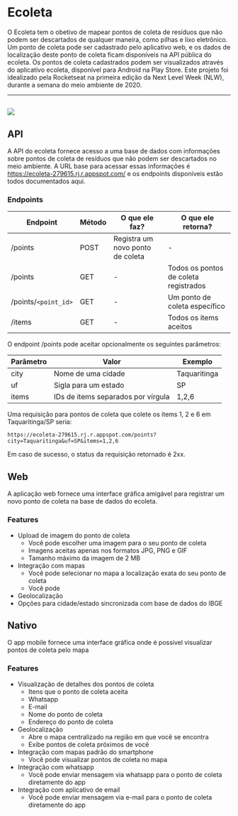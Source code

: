 # Ecoleta

O Ecoleta tem o obetivo de mapear pontos de coleta de resíduos que não podem ser descartados de qualquer maneira, como pilhas e lixo eletrônico.
Um ponto de coleta pode ser cadastrado pelo aplicativo web, e os dados de localização deste ponto de coleta ficam disponíveis na API pública do ecoleta.
Os pontos de coleta cadastrados podem ser visualizados através do aplicativo ecoleta, disponível para Android na Play Store.
Este projeto foi idealizado pela Rocketseat na primeira edição da Next Level Week (NLW), durante a semana do meio ambiente de 2020.

---
![](https://imgur.com/WvKt6CG.gif)
---

## API

A API do ecoleta fornece acesso a uma base de dados com informações sobre pontos de coleta de resíduos que não podem ser descartados no meio ambiente.
A URL base para acessar essas informações é https://ecoleta-279615.rj.r.appspot.com/ e os endpoints disponíveis estão todos documentados aqui.

### Endpoints

| Endpoint             | Método | O que ele faz?                   | O que ele retorna?                    |
| -------------------- | ------ | -------------------------------- | ------------------------------------- |
| /points              | POST   | Registra um novo ponto de coleta | -                                     |
| /points              | GET    | -                                | Todos os pontos de coleta registrados |
| /points/`<point_id>` | GET    | -                                | Um ponto de coleta específico         |
| /items               | GET    | -                                | Todos os items aceitos                |

O endpoint /points pode aceitar opcionalmente os seguintes parâmetros:

| Parâmetro | Valor                              | Exemplo      |
| --------- | ---------------------------------- | ------------ |
| city      | Nome de uma cidade                 | Taquaritinga |
| uf        | Sigla para um estado               | SP           |
| items     | IDs de items separados por vírgula | 1,2,6        |

Uma requisição para pontos de coleta que colete os items 1, 2 e 6 em Taquaritinga/SP seria:

```
https://ecoleta-279615.rj.r.appspot.com/points?city=Taquaritinga&uf=SP&items=1,2,6
```

Em caso de sucesso, o status da requisição retornado é 2xx.


## Web

A aplicação web fornece uma interface gráfica amigável para registrar um novo ponto de coleta na base de dados do ecoleta.

### Features

- Upload de imagem do ponto de coleta
  - Você pode escolher uma imagem para o seu ponto de coleta
  - Imagens aceitas apenas nos formatos JPG, PNG e GIF
  - Tamanho máximo da imagem de 2 MB
- Integração com mapas
  - Você pode selecionar no mapa a localização exata do seu ponto de coleta
  - Você pode 
- Geolocalização
- Opções para cidade/estado sincronizada com base de dados do IBGE

## Nativo

O app mobile fornece uma interface gráfica onde é possível visualizar pontos de coleta pelo mapa

### Features

- Visualização de detalhes dos pontos de coleta
  - Itens que o ponto de coleta aceita
  - Whatsapp
  - E-mail
  - Nome do ponto de coleta
  - Endereço do ponto de coleta
- Geolocalização
  - Abre o mapa centralizado na região em que você se encontra
  - Exibe pontos de coleta próximos de você
- Integração com mapas padrão do smartphone
  - Você pode visualizar pontos de coleta no mapa
- Integração com whatsapp
  - Você pode enviar mensagem via whatsapp para o ponto de coleta diretamente do app
- Integração com aplicativo de email
  - Você pode enviar mensagem via e-mail para o ponto de coleta diretamente do app